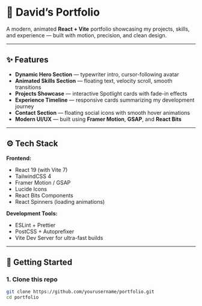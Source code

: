 # 🧠 David’s Portfolio

A modern, animated **React + Vite** portfolio showcasing my projects, skills, and experience — built with motion, precision, and clean design.

---

## ✨ Features

- **Dynamic Hero Section** — typewriter intro, cursor-following avatar  
- **Animated Skills Section** — floating text, velocity scroll, smooth transitions  
- **Projects Showcase** — interactive Spotlight cards with fade-in effects  
- **Experience Timeline** — responsive cards summarizing my development journey  
- **Contact Section** — floating social icons with smooth hover animations  
- **Modern UI/UX** — built using **Framer Motion**, **GSAP**, and **React Bits**

---

## ⚙️ Tech Stack

**Frontend:**
- React 19 (with Vite 7)
- TailwindCSS 4
- Framer Motion / GSAP
- Lucide Icons
- React Bits Components
- React Spinners (loading animations)

**Development Tools:**
- ESLint + Prettier
- PostCSS + Autoprefixer
- Vite Dev Server for ultra-fast builds

---

## 🚀 Getting Started

### 1. Clone this repo
```bash
git clone https://github.com/yourusername/portfolio.git
cd portfolio
